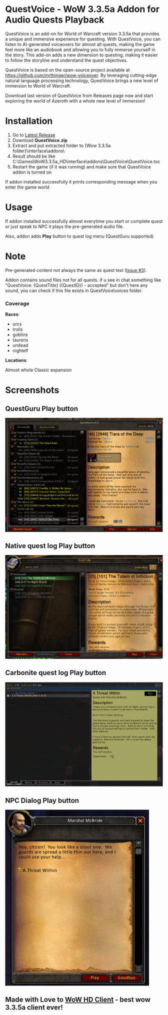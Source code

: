 # QuestVoice - WoW 3.3.5a Addon for Audio Quests Playback

QuestVoice is an add-on for World of Warcraft version 3.3.5a that provides a unique and immersive experience for questing.
With QuestVoice, you can listen to AI-generated voiceovers for almost all quests, making the game feel more like an audiobook
and allowing you to fully immerse yourself in the story. This add-on adds a new dimension to questing, making it easier to
follow the storyline and understand the quest objectives.

QuestVoice is based on the open-source project available at https://github.com/mrthinger/wow-voiceover. By leveraging
cutting-edge natural language processing technology, QuestVoice brings a new level of immersion to World of Warcraft.

Download last version of QuestVoice from Releases page now and start exploring the world of Azeroth with a whole new level of immersion!


# Installation
1. Go to [Latest Release](https://github.com/Faralaks/wow-questvoice/releases/latest)
2. Download **QuestVoice.zip**
3. Extract and put extracted folder to {Wow 3.3.5a folder}\interface\addons\
4. Result should be like C:\Games\WoW3.3.5a_HD\interface\addons\QuestVoice\QuestVoice.toc
5. Restart the game (if it was running) and make sure that QuestVoice addon is turned on

If addon installed successfully it prints corresponding message when you enter the game world

# Usage
If addon installed successfully almost everytime you start or complete quest or just speak to NPC
it plays the pre-generated audio file.

Also, addon adds **Play** button to quest log menu (QuestGuru supported)

# Note
Pre-generated content not always the same as quest text ([Issue #3](https://github.com/Faralaks/wow-questvoice/issues/3)).

Addon contains sound files not for all quests. if u see in chat something like "QuestVoice: {QuestTitle} ({QuestID}) - accepted"
but don't here any sound, you can check if this file exists in QuestVoice\voices folder.

### Coverage
**Races**:
- orcs
- trolls
- goblins
- taurens
- undead
- nightelf

**Locations**:

Almost whole Classic expansion

# Screenshots

## QuestGuru Play button
![QuestGuru Play button](screenshots/QuestGuru.png?raw=true "QuestGuru Play button")


## Native quest log Play button
![QuestGuru Play button](screenshots/native.png?raw=true "Native Play button")

## Carbonite quest log Play button
![Carbonite Play button](screenshots/Carbonite.png?raw=true "Native Play button")

## NPC Dialog Play button
![Gossip Play button](screenshots/gossip.png?raw=true "Gossip Play button")

## Made with Love to [WoW HD Client](https://discord.gg/wotlk-3-3-5a-hd-client-858041817043042364) - best wow 3.3.5a client ever!